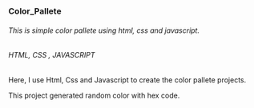 ### Color_Pallete

###### This is simple color pallete using html, css and javascript.

###### HTML, CSS , JAVASCRIPT

Here, I use Html, Css and Javascript to create the color pallete projects.

This project generated random color with hex code.
